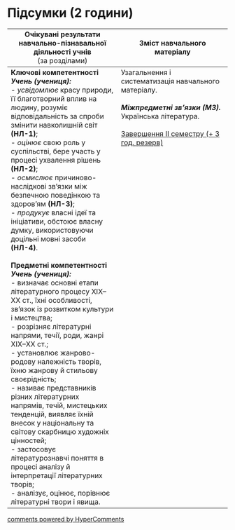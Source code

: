 <div id="hypercomments_widget" class="js-hypercomments-widget invisible"></div>

# Підсумки (2 години)

<table>
  <tr>
    <td width="50%" align="center"><b>Очікувані результати навчально-пізнавальної діяльності учнів</b><br>
(за розділами)</td>
    <td width="50%" align="center"><b>Зміст навчального матеріалу</b></td>
  </tr>
<tbody>
  <tr>
    <td width="50%" style="vertical-align:top !important;">
<b>Ключові компетентності</b><br>
<i><b>Учень (учениця):</b></i><br>
- <i>усвідомлює</i> красу природи, її благотворний вплив на людину, розуміє відповідальність за спроби змінити навколишній світ  <b>(НЛ-1)</b>;<br>
- <i>оцінює</i> свою роль у суспільстві, бере участь у процесі ухвалення рішень <b>(НЛ-2)</b>;<br>
- <i>осмислює</i> причиново-наслідкові зв’язки між безпечною поведінкою та здоров’ям <b>(НЛ-3)</b>;<br>
- <i>продукує</i> власні ідеї та ініціативи, обстоює власну думку, використовуючи доцільні мовні засоби  <b>(НЛ-4)</b>.<br>
<br>
<b>Предметні компетентності</b><br>
<b><i>Учень (учениця):</i></b><br>
- визначає основні етапи літературного процесу XIX–XX ст., їхні особливості, зв’язок із розвитком культури і мистецтва;<br>
- розрізняє літературні напрями, течії, роди, жанрі XIX–XX ст.;<br>
- установлює жанрово-родову належність творів, їхню жанрову й стильову своєрідність;<br>
- називає представників різних літературних напрямів, течій, мистецьких тенденцій, виявляє їхній внесок у національну та світову скарбницю художніх цінностей;<br>
- застосовує літературознавчі поняття в процесі аналізу й інтерпретації літературних творів;<br>
- аналізує, оцінює, порівнює літературні твори і явища.
</td>
    <td width="50%" style="vertical-align:top !important;">
Узагальнення і систематизація навчального матеріалу.<br>
<br>
<b><i>Міжпредметні зв’язки (МЗ).</i></b><br>
Українська література.<br>
<br>
<u>Завершення ІІ семестру (+ 3 год. резерв)</u>
  </td>
</tbody>
</table>

<div class="js-hypercomments-container">
<a href="http://hypercomments.com" class="hc-link" title="comments widget">comments powered by HyperComments</a>
</div>